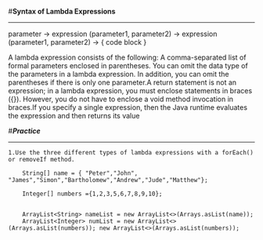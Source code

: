 #**Syntax of Lambda Expressions**
___

parameter -> expression
(parameter1, parameter2) -> expression
(parameter1, parameter2) -> { code block }


A lambda expression consists of the following:
A comma-separated list of formal parameters enclosed in parentheses.  You can omit the data type of the parameters in a lambda expression. In addition, you can omit the parentheses if there is only one parameter.A return statement is not an expression; in a lambda expression, you must enclose statements in braces ({}). However, you do not have to enclose a void method invocation in braces.If you specify a single expression, then the Java runtime evaluates the expression and then returns its value


#***Practice***
___
    1.Use the three different types of lambda expressions with a forEach() or removeIf method.

        String[] name = { "Peter","John", "James","Simon","Bartholomew","Andrew","Jude","Matthew"};

        Integer[] numbers ={1,2,3,5,6,7,8,9,10};


        ArrayList<String> nameList = new ArrayList<>(Arrays.asList(name));
        ArrayList<Integer> numList = new ArrayList<>(Arrays.asList(numbers)); new ArrayList<>(Arrays.asList(numbers));


  
